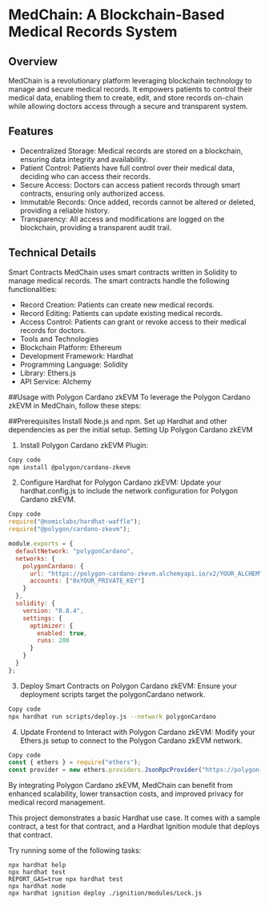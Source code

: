 # MedChain: A Blockchain-Based Medical Records System
## Overview 
MedChain is a revolutionary platform leveraging blockchain technology to manage and secure medical records. It empowers patients to control their medical data, enabling them to create, edit, and store records on-chain while allowing doctors access through a secure and transparent system.

## Features
- Decentralized Storage: Medical records are stored on a blockchain, ensuring data integrity and availability.
- Patient Control: Patients have full control over their medical data, deciding who can access their records.
- Secure Access: Doctors can access patient records through smart contracts, ensuring only authorized access.
- Immutable Records: Once added, records cannot be altered or deleted, providing a reliable history.
- Transparency: All access and modifications are logged on the blockchain, providing a transparent audit trail.

## Technical Details

Smart Contracts
MedChain uses smart contracts written in Solidity to manage medical records. The smart contracts handle the following functionalities:

- Record Creation: Patients can create new medical records.
- Record Editing: Patients can update existing medical records.
- Access Control: Patients can grant or revoke access to their medical records for doctors.
- Tools and Technologies
- Blockchain Platform: Ethereum
- Development Framework: Hardhat
- Programming Language: Solidity
- Library: Ethers.js
- API Service: Alchemy

##Usage with Polygon Cardano zkEVM
To leverage the Polygon Cardano zkEVM in MedChain, follow these steps:

##Prerequisites
Install Node.js and npm.
Set up Hardhat and other dependencies as per the initial setup.
Setting Up Polygon Cardano zkEVM
1. Install Polygon Cardano zkEVM Plugin:

```sh
Copy code
npm install @polygon/cardano-zkevm
```
2. Configure Hardhat for Polygon Cardano zkEVM:
Update your hardhat.config.js to include the network configuration for Polygon Cardano zkEVM.

```javascript
Copy code
require("@nomiclabs/hardhat-waffle");
require("@polygon/cardano-zkevm");

module.exports = {
  defaultNetwork: "polygonCardano",
  networks: {
    polygonCardano: {
      url: "https://polygon-cardano-zkevm.alchemyapi.io/v2/YOUR_ALCHEMY_API_KEY",
      accounts: ["0xYOUR_PRIVATE_KEY"]
    }
  },
  solidity: {
    version: "0.8.4",
    settings: {
      optimizer: {
        enabled: true,
        runs: 200
      }
    }
  }
};
```
3. Deploy Smart Contracts on Polygon Cardano zkEVM:
Ensure your deployment scripts target the polygonCardano network.

```sh
Copy code
npx hardhat run scripts/deploy.js --network polygonCardano
```
4. Update Frontend to Interact with Polygon Cardano zkEVM:
Modify your Ethers.js setup to connect to the Polygon Cardano zkEVM network.

```javascript
Copy code
const { ethers } = require("ethers");
const provider = new ethers.providers.JsonRpcProvider("https://polygon-cardano-zkevm.alchemyapi.io/v2/YOUR_ALCHEMY_API_KEY");
```

By integrating Polygon Cardano zkEVM, MedChain can benefit from enhanced scalability, lower transaction costs, and improved privacy for medical record management.

This project demonstrates a basic Hardhat use case. It comes with a sample contract, a test for that contract, and a Hardhat Ignition module that deploys that contract.

Try running some of the following tasks:

```shell
npx hardhat help
npx hardhat test
REPORT_GAS=true npx hardhat test
npx hardhat node
npx hardhat ignition deploy ./ignition/modules/Lock.js
```
